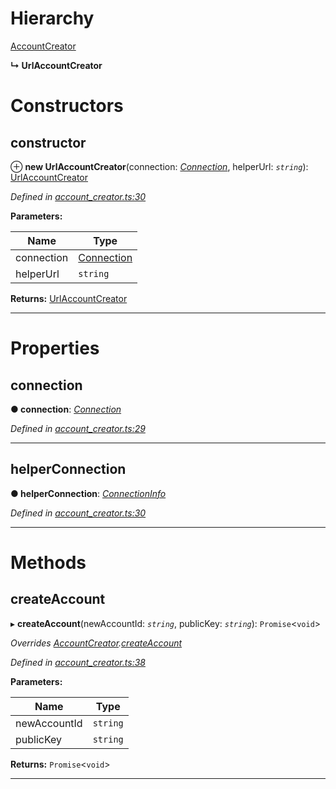 

# Hierarchy

 [AccountCreator](_account_creator_.accountcreator.md)

**↳ UrlAccountCreator**

# Constructors

<a id="constructor"></a>

##  constructor

⊕ **new UrlAccountCreator**(connection: *[Connection](_connection_.connection.md)*, helperUrl: *`string`*): [UrlAccountCreator](_account_creator_.urlaccountcreator.md)

*Defined in [account_creator.ts:30](https://github.com/nearprotocol/nearlib/blob/b149382/src.ts/account_creator.ts#L30)*

**Parameters:**

| Name | Type |
| ------ | ------ |
| connection | [Connection](_connection_.connection.md) |
| helperUrl | `string` |

**Returns:** [UrlAccountCreator](_account_creator_.urlaccountcreator.md)

___

# Properties

<a id="connection"></a>

##  connection

**● connection**: *[Connection](_connection_.connection.md)*

*Defined in [account_creator.ts:29](https://github.com/nearprotocol/nearlib/blob/b149382/src.ts/account_creator.ts#L29)*

___
<a id="helperconnection"></a>

##  helperConnection

**● helperConnection**: *[ConnectionInfo](../modules/_utils_web_.md#connectioninfo)*

*Defined in [account_creator.ts:30](https://github.com/nearprotocol/nearlib/blob/b149382/src.ts/account_creator.ts#L30)*

___

# Methods

<a id="createaccount"></a>

##  createAccount

▸ **createAccount**(newAccountId: *`string`*, publicKey: *`string`*): `Promise`<`void`>

*Overrides [AccountCreator](_account_creator_.accountcreator.md).[createAccount](_account_creator_.accountcreator.md#createaccount)*

*Defined in [account_creator.ts:38](https://github.com/nearprotocol/nearlib/blob/b149382/src.ts/account_creator.ts#L38)*

**Parameters:**

| Name | Type |
| ------ | ------ |
| newAccountId | `string` |
| publicKey | `string` |

**Returns:** `Promise`<`void`>

___


